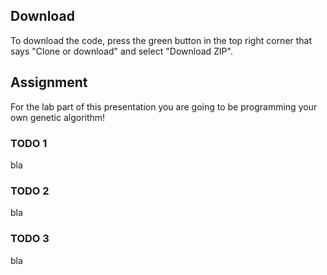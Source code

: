 ## Download
To download the code, press the green button in the top right corner that says "Clone or download" and select "Download ZIP".

## Assignment
For the lab part of this presentation you are going to be programming your own genetic algorithm!

### TODO 1
bla

### TODO 2
bla

### TODO 3
bla

